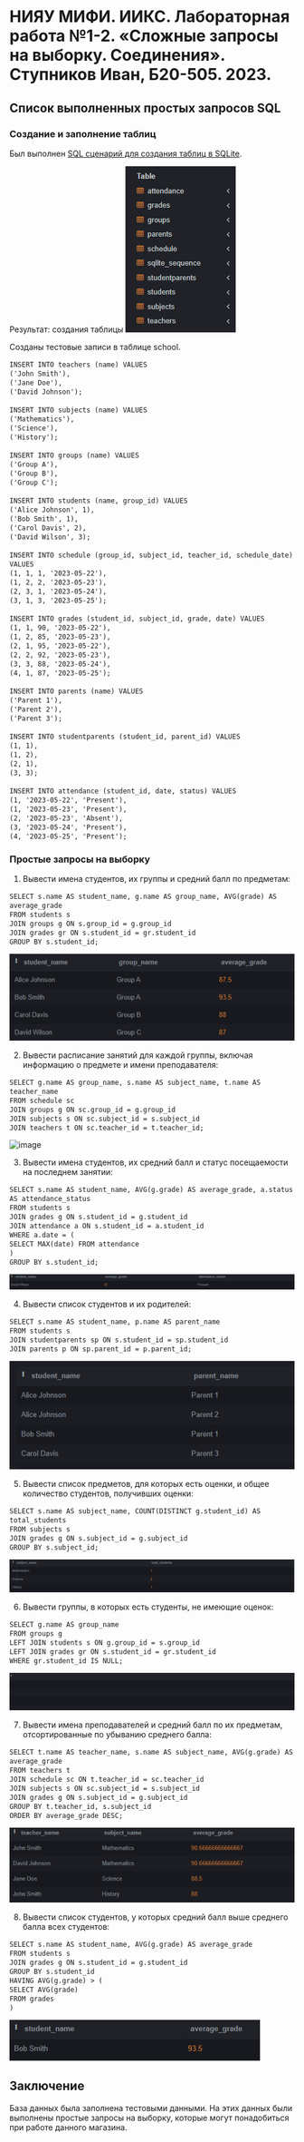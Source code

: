 # НИЯУ МИФИ. ИИКС. Лабораторная работа №1-2. «Сложные запросы на выборку. Соединения». Ступников Иван, Б20-505. 2023.

## Список выполненных простых запросов SQL 

### Создание и заполнение таблиц
   Был выполнен [SQL сценарий для создания таблиц в SQLite](./school.sql). 

   Результат: создания таблицы ![image](./images/1.png)
  
  Созданы тестовые записи в таблице school. 
  ```
  INSERT INTO teachers (name) VALUES
  ('John Smith'),
  ('Jane Doe'),
  ('David Johnson');

INSERT INTO subjects (name) VALUES
  ('Mathematics'),
  ('Science'),
  ('History');

INSERT INTO groups (name) VALUES
  ('Group A'),
  ('Group B'),
  ('Group C');

INSERT INTO students (name, group_id) VALUES
  ('Alice Johnson', 1),
  ('Bob Smith', 1),
  ('Carol Davis', 2),
  ('David Wilson', 3);

INSERT INTO schedule (group_id, subject_id, teacher_id, schedule_date) VALUES
  (1, 1, 1, '2023-05-22'),
  (1, 2, 2, '2023-05-23'),
  (2, 3, 1, '2023-05-24'),
  (3, 1, 3, '2023-05-25');

INSERT INTO grades (student_id, subject_id, grade, date) VALUES
  (1, 1, 90, '2023-05-22'),
  (1, 2, 85, '2023-05-23'),
  (2, 1, 95, '2023-05-22'),
  (2, 2, 92, '2023-05-23'),
  (3, 3, 88, '2023-05-24'),
  (4, 1, 87, '2023-05-25');

INSERT INTO parents (name) VALUES
  ('Parent 1'),
  ('Parent 2'),
  ('Parent 3');

INSERT INTO studentparents (student_id, parent_id) VALUES
  (1, 1),
  (1, 2),
  (2, 1),
  (3, 3);

INSERT INTO attendance (student_id, date, status) VALUES
  (1, '2023-05-22', 'Present'),
  (1, '2023-05-23', 'Present'),
  (2, '2023-05-23', 'Absent'),
  (3, '2023-05-24', 'Present'),
  (4, '2023-05-25', 'Present');

  ```
### Простые запросы на выборку
  1. Вывести имена студентов, их группы и средний балл по предметам:
   ```
  SELECT s.name AS student_name, g.name AS group_name, AVG(grade) AS average_grade
FROM students s
JOIN groups g ON s.group_id = g.group_id
JOIN grades gr ON s.student_id = gr.student_id
GROUP BY s.student_id;
  ```
  ![image](./images/2.png)
  
  2. Вывести расписание занятий для каждой группы, включая информацию о предмете и имени преподавателя:
   ```
  SELECT g.name AS group_name, s.name AS subject_name, t.name AS teacher_name
FROM schedule sc
JOIN groups g ON sc.group_id = g.group_id
JOIN subjects s ON sc.subject_id = s.subject_id
JOIN teachers t ON sc.teacher_id = t.teacher_id;
  ```
  ![image](./images)
  
  3. Вывести имена студентов, их средний балл и статус посещаемости на последнем занятии:
   ```
  SELECT s.name AS student_name, AVG(g.grade) AS average_grade, a.status AS attendance_status
FROM students s
JOIN grades g ON s.student_id = g.student_id
JOIN attendance a ON s.student_id = a.student_id
WHERE a.date = (
  SELECT MAX(date) FROM attendance
)
GROUP BY s.student_id;
  ```
  ![image](./images/4.png)
  
  4. Вывести список студентов и их родителей:
   ```
  SELECT s.name AS student_name, p.name AS parent_name
FROM students s
JOIN studentparents sp ON s.student_id = sp.student_id
JOIN parents p ON sp.parent_id = p.parent_id;

  ```
  ![image](./images/5.png)
  
  5. Вывести список предметов, для которых есть оценки, и общее количество студентов, получивших оценки:
   ```
  SELECT s.name AS subject_name, COUNT(DISTINCT g.student_id) AS total_students
FROM subjects s
JOIN grades g ON s.subject_id = g.subject_id
GROUP BY s.subject_id;
  ```
  ![image](./images/6.png)
  
  6. Вывести группы, в которых есть студенты, не имеющие оценок:
   ```
  SELECT g.name AS group_name
FROM groups g
LEFT JOIN students s ON g.group_id = s.group_id
LEFT JOIN grades gr ON s.student_id = gr.student_id
WHERE gr.student_id IS NULL;
  ```
  ![image](./images/7.png)
  
  7. Вывести имена преподавателей и средний балл по их предметам, отсортированные по убыванию среднего балла:
   ```
  SELECT t.name AS teacher_name, s.name AS subject_name, AVG(g.grade) AS average_grade
FROM teachers t
JOIN schedule sc ON t.teacher_id = sc.teacher_id
JOIN subjects s ON sc.subject_id = s.subject_id
JOIN grades g ON s.subject_id = g.subject_id
GROUP BY t.teacher_id, s.subject_id
ORDER BY average_grade DESC;

  ```
  ![image](./images/8.png)
  
  8. Вывести список студентов, у которых средний балл выше среднего балла всех студентов:
   ```
  SELECT s.name AS student_name, AVG(g.grade) AS average_grade
FROM students s
JOIN grades g ON s.student_id = g.student_id
GROUP BY s.student_id
HAVING AVG(g.grade) > (
  SELECT AVG(grade)
  FROM grades
)
  ```
  ![image](./images/9.png)

## Заключение
База данных была заполнена тестовыми данными. На этих данных были выполнены простые запросы на выборку, которые могут понадобиться при работе данного магазина.


